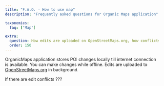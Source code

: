 ```yaml
---
title: "F.A.Q. - How to use map"
description: "Frequently asked questions for Organic Maps application"

taxonomies:
  faq: ["Map"]

extra:
  question: How edits are uploaded on OpenStreetMaps.org, how conflicts are resolved?
  order: 150
---
```


OrganicMaps application stores POI changes locally till internet connection is available.
You can make changes while offline. Edits are uploaded to [OpenStreetMaps.org](https://osm.org) in background.

If there are edit conflicts ???
